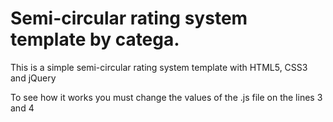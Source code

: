 # Semi-circular rating system template by catega.

This is a simple semi-circular rating system template with HTML5, CSS3 and jQuery

To see how it works you must change the values of the .js file on the lines 3 and 4
